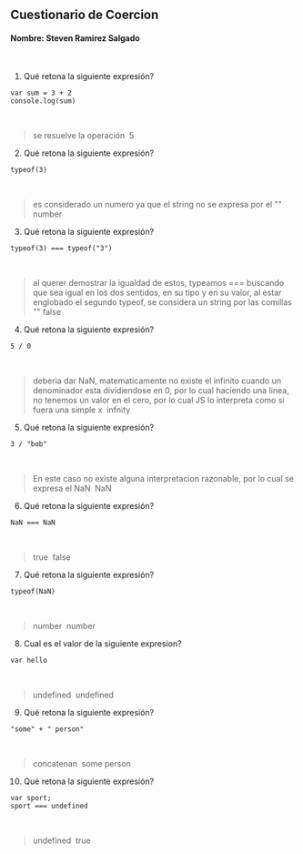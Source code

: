 ## Cuestionario de Coercion
#### Nombre: Steven Ramirez Salgado
​
1. Qué retona la siguiente expresión?
```
var sum = 3 + 2
console.log(sum)
```
​
> se resuelve la operación 
​
> 5
​
2. Qué retona la siguiente expresión?
```
typeof(3)
```
​
> es considerado un numero ya que el string no se expresa por el ""
​
> number
​
3. Qué retona la siguiente expresión?
```
typeof(3) === typeof("3")
```
​
> al querer demostrar la igualdad de estos, typeamos  === buscando que sea igual en los dos sentidos, en su tipo y en su valor, al estar englobado el segundo typeof, se considera un string por las comillas ""
​
> false
​
4. Qué retona la siguiente expresión?
```
5 / 0
```
​
> deberia dar NaN, matematicamente no existe el infinito cuando un denominador esta dividiendose en 0, por lo cual haciendo una linea, no tenemos un valor en el cero, por lo cual JS lo interpreta como si fuera una simple x
​
> infnity 
​
5. Qué retona la siguiente expresión?
```
3 / "bob"
```
​
> En este caso no existe alguna interpretacion razonable, por lo cual se expresa el NaN
​
> NaN
​
6. Qué retona la siguiente expresión?
```
NaN === NaN
```
​
> true
​
> false
​
7. Qué retona la siguiente expresión?
```
typeof(NaN)
```
​
> number
​
> number
​
8. Cual es el valor de la siguiente expresion?
```
var hello
```
​
> undefined
​
> undefined
​
9. Qué retona la siguiente expresión?
```
"some" + " person"
```
​
> concatenan
​
> some person
​
10. Qué retona la siguiente expresión?
```
var sport; 
sport === undefined
```
​
> undefined
​
> true